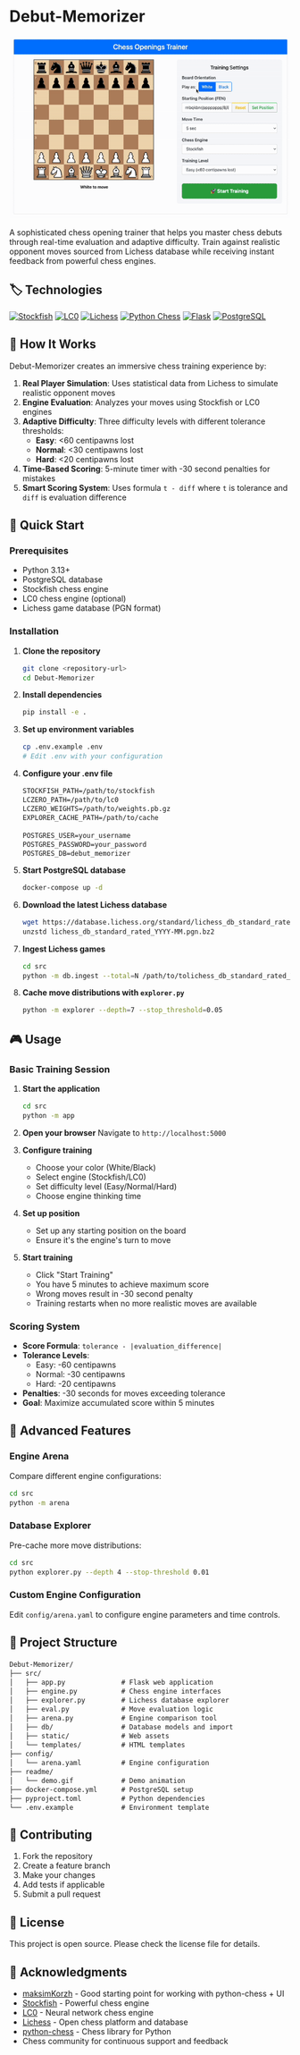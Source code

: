# Debut-Memorizer

![Demo](readme/demo.gif)

A sophisticated chess opening trainer that helps you master chess debuts through real-time evaluation and adaptive difficulty. Train against realistic opponent moves sourced from Lichess database while receiving instant feedback from powerful chess engines.

## 🏷️ Technologies


[![Stockfish](https://img.shields.io/badge/Stockfish-Chess%20Engine-blue?logo=chess&logoColor=white)](https://stockfishchess.org/)
[![LC0](https://img.shields.io/badge/LC0-Neural%20Network-purple?logo=brain&logoColor=white)](https://lczero.org/)
[![Lichess](https://img.shields.io/badge/Lichess-Database-green?logo=lichess&logoColor=white)](https://lichess.org/)
[![Python Chess](https://img.shields.io/badge/Python--Chess-Library-yellow?logo=python&logoColor=white)](https://python-chess.readthedocs.io/)
[![Flask](https://img.shields.io/badge/Flask-Web%20Framework-red?logo=flask&logoColor=white)](https://flask.palletsprojects.com/)
[![PostgreSQL](https://img.shields.io/badge/PostgreSQL-Database-blue?logo=postgresql&logoColor=white)](https://www.postgresql.org/)


## 🎯 How It Works

Debut-Memorizer creates an immersive chess training experience by:

1. **Real Player Simulation**: Uses statistical data from Lichess to simulate realistic opponent moves
2. **Engine Evaluation**: Analyzes your moves using Stockfish or LC0 engines
3. **Adaptive Difficulty**: Three difficulty levels with different tolerance thresholds:
   - **Easy**: <60 centipawns lost
   - **Normal**: <30 centipawns lost  
   - **Hard**: <20 centipawns lost
4. **Time-Based Scoring**: 5-minute timer with -30 second penalties for mistakes
5. **Smart Scoring System**: Uses formula `t - diff` where `t` is tolerance and `diff` is evaluation difference

## 🚀 Quick Start

### Prerequisites

- Python 3.13+
- PostgreSQL database
- Stockfish chess engine
- LC0 chess engine (optional)
- Lichess game database (PGN format)

### Installation

1. **Clone the repository**
   ```bash
   git clone <repository-url>
   cd Debut-Memorizer
   ```

2. **Install dependencies**
   ```bash
   pip install -e .
   ```

3. **Set up environment variables**
   ```bash
   cp .env.example .env
   # Edit .env with your configuration
   ```

4. **Configure your .env file**
   ```env
   STOCKFISH_PATH=/path/to/stockfish
   LCZERO_PATH=/path/to/lc0
   LCZERO_WEIGHTS=/path/to/weights.pb.gz
   EXPLORER_CACHE_PATH=/path/to/cache
   
   POSTGRES_USER=your_username
   POSTGRES_PASSWORD=your_password
   POSTGRES_DB=debut_memorizer
   ```

5. **Start PostgreSQL database**
   ```bash
   docker-compose up -d
   ```

6. **Download the latest Lichess database**
   ```bash
   wget https://database.lichess.org/standard/lichess_db_standard_rated_YYYY-MM.pgn.zst
   unzstd lichess_db_standard_rated_YYYY-MM.pgn.bz2
   ```

7. **Ingest Lichess games**
   ```bash
   cd src
   python -m db.ingest --total=N /path/to/tolichess_db_standard_rated_YYYY-MM.pgn
   ```

8. **Cache move distributions with `explorer.py`**
   ```bash
   python -m explorer --depth=7 --stop_threshold=0.05
   ```

## 🎮 Usage

### Basic Training Session

1. **Start the application**
   ```bash
   cd src
   python -m app
   ```

2. **Open your browser**
   Navigate to `http://localhost:5000`

3. **Configure training**
   - Choose your color (White/Black)
   - Select engine (Stockfish/LC0)
   - Set difficulty level (Easy/Normal/Hard)
   - Choose engine thinking time

4. **Set up position**
   - Set up any starting position on the board
   - Ensure it's the engine's turn to move

5. **Start training**
   - Click "Start Training"
   - You have 5 minutes to achieve maximum score
   - Wrong moves result in -30 second penalty
   - Training restarts when no more realistic moves are available

### Scoring System

- **Score Formula**: `tolerance - |evaluation_difference|`
- **Tolerance Levels**:
  - Easy: -60 centipawns
  - Normal: -30 centipawns
  - Hard: -20 centipawns
- **Penalties**: -30 seconds for moves exceeding tolerance
- **Goal**: Maximize accumulated score within 5 minutes

## 🔧 Advanced Features

### Engine Arena
Compare different engine configurations:
```bash
cd src
python -m arena
```

### Database Explorer
Pre-cache more move distributions:
```bash
cd src
python explorer.py --depth 4 --stop-threshold 0.01
```

### Custom Engine Configuration
Edit `config/arena.yaml` to configure engine parameters and time controls.

## 📁 Project Structure

```
Debut-Memorizer/
├── src/
│   ├── app.py              # Flask web application
│   ├── engine.py           # Chess engine interfaces
│   ├── explorer.py         # Lichess database explorer
│   ├── eval.py             # Move evaluation logic
│   ├── arena.py            # Engine comparison tool
│   ├── db/                 # Database models and import
│   ├── static/             # Web assets
│   └── templates/          # HTML templates
├── config/
│   └── arena.yaml          # Engine configuration
├── readme/
│   └── demo.gif            # Demo animation
├── docker-compose.yml      # PostgreSQL setup
├── pyproject.toml          # Python dependencies
└── .env.example            # Environment template
```

## 🤝 Contributing

1. Fork the repository
2. Create a feature branch
3. Make your changes
4. Add tests if applicable
5. Submit a pull request

## 📄 License

This project is open source. Please check the license file for details.

## 🙏 Acknowledgments

- [maksimKorzh](https://github.com/maksimKorzh) - Good starting point for working with python-chess + UI
- [Stockfish](https://stockfishchess.org/) - Powerful chess engine
- [LC0](https://lczero.org/) - Neural network chess engine  
- [Lichess](https://lichess.org/) - Open chess platform and database
- [python-chess](https://python-chess.readthedocs.io/) - Chess library for Python
- Chess community for continuous support and feedback

